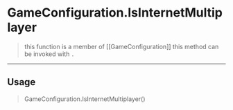 # GameConfiguration.IsInternetMultiplayer
> this function is a member of [[GameConfiguration]]
> this method can be invoked with `.`
-----
## Usage
> GameConfiguration.IsInternetMultiplayer()
